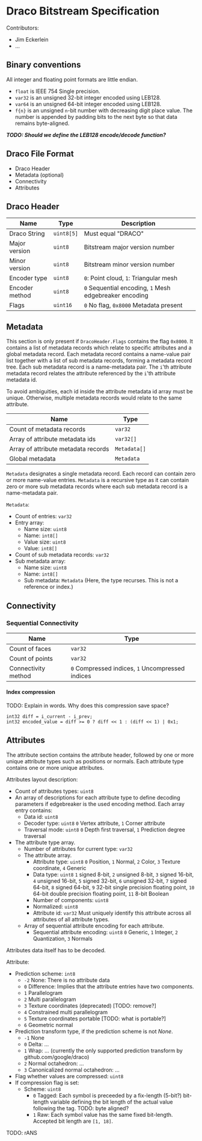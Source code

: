 # Draco Bitstream Specification

Contributors:
- Jim Eckerlein
- ...

## Binary conventions

All integer and floating point formats are little endian.
- `float` is IEEE 754 Single precision.
- `var32` is an unsigned 32-bit integer encoded using LEB128.
- `var64` is an unsigned 64-bit integer encoded using LEB128.
- `f{n}` is an unsigned `n`-bit number with decreasing digit place value. The number is appended by padding bits to the next byte so that data remains byte-aligned.

***TODO: Should we define the LEB128 encode/decode function?***

## Draco File Format

- Draco Header
- Metadata (optional)
- Connectivity
- Attributes


## Draco Header

Name | Type | Description
-|-|-
Draco String | `uint8[5]` | Must equal "DRACO"
Major version | `uint8` | Bitstream major version number
Minor version | `uint8` | Bitstream minor version number
Encoder type | `uint8` | `0`: Point cloud, `1`: Triangular mesh
Encoder method | `uint8` | `0` Sequential encoding, `1` Mesh edgebreaker encoding
Flags | `uint16` | `0` No flag, `0x8000` Metadata present

## Metadata

This section is only present if `DracoHeader.Flags` contains the flag `0x8000`.
It contains a list of metadata records which relate to specific attributes and a global metadata record. Each metadata record contains a name-value pair list together with a list of sub metadata records, forming a metadata record tree. Each sub metadata record is a name-metadata pair. The `i`'th  attribute metadata record relates the attribute referenced by the `i`'th attribute metadata id.

To avoid ambiguities, each id inside the attribute metadata id array must be unique. Otherwise, multiple metadata records would relate to the same attribute.

Name | Type
-|-
Count of metadata records | `var32`
Array of attribute metadata ids | `var32[]`
Array of attribute metadata records | `Metadata[]`
Global metadata | `Metadata`

`Metadata` designates a single metadata record. Each record can contain zero or more name-value entries. `Metadata` is a recursive type as it can contain zero or more sub metadata records where each sub metadata record is a name-metadata pair.

`Metadata`:

- Count of entries: `var32`
- Entry array:
	- Name size: `uint8`
	- Name: `int8[]`
	- Value size: `uint8`
	- Value: `int8[]`
- Count of sub metadata records: `var32`
- Sub metadata array:
	- Name size: `uint8`
	- Name: `int8[]`
	- Sub metadata: `Metadata` (Here, the type recurses. This is not a reference or index.)

## Connectivity

### Sequential Connectivity

Name | Type
-|-
Count of faces | `var32`
Count of points | `var32`
Connectivity method | `0` Compressed indices, `1` Uncompressed indices

#### Index compression

TODO: Explain in words. Why does this compression save space?

```
int32 diff = i_current - i_prev;
int32 encoded_value = diff >= 0 ? diff << 1 : (diff << 1) | 0x1;
```

## Attributes

The attribute section contains the attribute header, followed by one or more unique attribute types such as positions or normals. Each attribute type contains one or more unique attributes.

Attributes layout description:

- Count of attributes types: `uint8`
- An array of descriptions for each attribute type to define decoding parameters if edgebreaker is the used encoding method. Each array entry  contains:
	- Data id: `uint8`
	- Decoder type: `uint8`
	`0` Vertex attribute, `1` Corner attribute
	- Traversal mode: `uint8`
	`0` Depth first traversal, `1` Prediction degree traversal
- The attribute type array.
	- Number of attributes for current type: `var32`
	- The attribute array.
		- Attribute type: `uint8`
		`0` Position, `1` Normal, `2` Color, `3` Texture coordinate, `4` Generic
		- Data type: `uint8`
		`1` signed 8-bit, `2` unsigned 8-bit,
		`3` signed 16-bit, `4` unsigned 16-bit,
		`5` signed 32-bit, `6` unsigned 32-bit,
		`7` signed 64-bit, `8` signed 64-bit,
		`9` 32-bit single precision floating point,
		`10` 64-bit double precision floating point,
		`11` 8-bit Boolean
		- Number of components: `uint8`
		- Normalized: `uint8`
		- Attribute id: `var32`
		Must uniquely identify this attribute across all attributes of all attribute types.
	- Array of sequential attribute encoding for each attribute.
		- Sequential attribute encoding: `uint8`
		`0` Generic, `1` Integer, `2` Quantization, `3` Normals

Attributes data itself has to be decoded.

Attribute:
- Prediction scheme: `int8`
	- `-2` None: There is no attribute data
	- `0` Difference: Implies that the attribute entries have two components.
	- `1` Parallelogram
	- `2` Multi parallelogram
	- `3` Texture coordinates (deprecated) [TODO: remove?]
	- `4` Constrained multi parallelogram
	- `5` Texture coordinates portable [TODO: what is portable?]
	- `6` Geometric normal
- Prediction transform type, if the prediction scheme is not *None*.
	- `-1` None
	- `0` Delta: ...
	- `1` Wrap: ... (currently the only supported prediction transform by github.com/google/draco)
	- `2` Normal octahedron: ...
	- `3` Canonicalized normal octahedron: ...
- Flag whether values are compressed: `uint8`
- If compression flag is set:
	- Scheme: `uint8`
		- `0` Tagged: Each symbol is preceeded by a fix-length (5-bit?) bit-length variable defining the bit length of the actual value following the tag.
		TODO: byte aligned?
		- `1` Raw: Each symbol value has the same fixed bit-length. Accepted bit length are `[1, 18]`.

TODO: rANS

